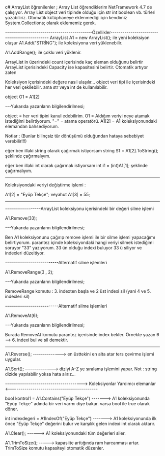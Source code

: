 c# ArrayList  öğrenilenler ;
Array List öğrendiklerim NetFramework 4.7 de çalışıyor.
Array List object veri tipinde olduğu için str int boolean vb. türleri yazabiliriz.
Otomatik kütüphaneye eklenmediği için kendimiz System.Collections; olarak eklememiz gerek.


--------------------------------------------Özellikler----------------------------------------------
ArrayList A1 = new ArrayList(); ile yeni koleksiyon oluşur
A1.Add("STRİNG"); ile koleksiyona veri yüklenebilir.

A1.AddRange(); ile çoklu veri yüklenir.

ArrayList in üzerindeki count içerisinde kaç eleman olduğunu belirtir
ArrayList içerisindeki Capacity ise kapasitesini belirtir. Otomatik artıyor zaten

Koleksiyon içerisindeki değere nasıl ulaşılır...
object veri tipi ile içerisindeki her veri çekilebilir. ama str veya int de kullanılabilir.

object O1 = A1[2]

---Yukarıda yazanların bilgilendirilmesi;

object = her veri tipini kanul edebilirim.
O1 = Aldığım veriyi neye atamak istediğimi belirtiyorum.
"=" = atama operatörü.
A1[2] = A1 koleksiyonundaki elemandan bahsediyorum. 


Notlar : (Bunlar bilinçsiz tür dönüşümü olduğundan hataya sebebiyet verebilir!!!)

eğer ben illaki string olarak çağırmak istiyorsam string S1 = A1[2].ToString(); şeklinde çağırmalıyım.

eğer ben illaki int olarak çağırmak istiyorsam int i1 = (int)A1[1]; şeklinde çağırmalıyım.

----------------------------------------------------------------------------------------------------

Koleksiyondaki veriyi değiştirme işlemi : 

A1[2] = "Eyüp Tekçe";
veyahut
A1[3] = 55;


-----------------------------------------------------------------------------------------------------
------------------ArrayList koleksiyonu içerisindeki bir değeri silme işlemi

A1.Remove(33);

---Yukarıda yazanların bilgilendirilmesi;

Ben A1 koleksiyonunu çağırıp remove işlemi ile bir silme işlemi yapacağımı belirtiyorum.
parantez içinde koleksiyondaki hangi veriyi silmek istediğimi soruyor "33" yazıyorum.
33 ün olduğu indexi buluyor 33 ü siliyor ve indexleri düzeltiyor.

---------------------------Alternatif silme işlemleri

A1.RemoveRange(3 , 2);

---Yukarıda yazanların bilgilendirilmesi;

RemoveRange komutu : 3. indexten başla ve 2 üst indexi sil (yani 4 ve 5. indexleri sil)

---------------------------Alternatif silme işlemleri

A1.RemoveAt(6);

---Yukarıda yazanların bilgilendirilmesi;

Burada RemoveAt komutu parantez içerisinde index bekler. Örnekte yazan 6 --> 6. indexi bul ve sil demektir.


-----------------------------------------------------------------------------------------------------

A1.Reverse();      --------------> en üsttekini en alta atar ters çevirme işlemi uygular.

A1.Sort();         --------------> diziyi A-Z ye sıralama işlemini yapar.   Not : string dizide yapılabilir yoksa hata alırız...



---------------------------------------> Koleksiyonlar Yardımcı elemanlar <--------------------------------------------

bool kontrol1 = A1.Contains("Eyüp Tekçe")  -------> A1 koleksiyonunda "Eyüp Tekçe" adında bir veri varmı diye bakar. varsa bool ile true olarak döner.

int indexdegeri = A1IndexOf("Eyüp Tekçe")  -------> A1 koleksiyonunda ilk önce "Eyüp Tekçe" değerini bulur ve karşılık gelen indexi int olarak aktarır. 

A1.Clear(); ------> A1 koleksiyonundaki tüm değerleri siler.

A1.TrimToSize(); -----> kapasiite arttığında ram harcanması artar. TrimToSize komutu kapasiteyi otomatik düzenler.

